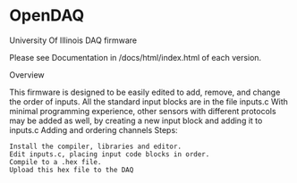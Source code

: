 # OpenDAQ
University Of Illinois DAQ firmware

Please see Documentation in /docs/html/index.html of each version.

Overview

This firmware is designed to be easily edited to add, remove, and change the order of inputs.
All the standard input blocks are in the file inputs.c
With minimal programming experience, other sensors with different protocols may be added as well, by creating a new input block and adding it to inputs.c
Adding and ordering channels Steps:

    Install the compiler, libraries and editor.
    Edit inputs.c, placing input code blocks in order.
    Compile to a .hex file.
    Upload this hex file to the DAQ
